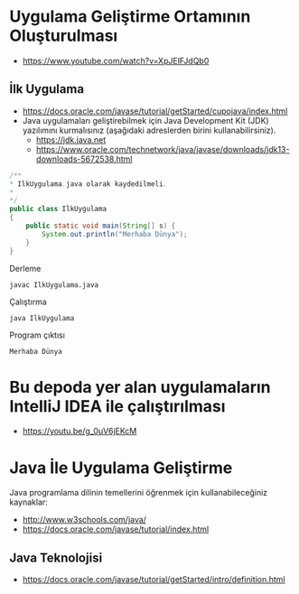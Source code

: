 # Uygulama Geliştirme Ortamının Oluşturulması
  * https://www.youtube.com/watch?v=XpJElFJdQb0

## İlk Uygulama

* https://docs.oracle.com/javase/tutorial/getStarted/cupojava/index.html
* Java uygulamaları geliştirebilmek için Java Development Kit (JDK) yazılımını kurmalısınız (aşağıdaki adreslerden birini kullanabilirsiniz).
    * https://jdk.java.net
    * https://www.oracle.com/technetwork/java/javase/downloads/jdk13-downloads-5672538.html

```java
/**
* IlkUygulama.java olarak kaydedilmeli.
*
*/
public class IlkUygulama 
{
    public static void main(String[] s) {
        System.out.println("Merhaba Dünya");
    }
}
```

Derleme
```console
javac IlkUygulama.java
```

Çalıştırma
```console
java IlkUygulama
```

Program çıktısı
```console
Merhaba Dünya
```
# Bu depoda yer alan uygulamaların IntelliJ IDEA ile çalıştırılması
 * https://youtu.be/g_0uV6jEKcM

# Java İle Uygulama Geliştirme

Java programlama dilinin temellerini öğrenmek için kullanabileceğiniz kaynaklar:
* http://www.w3schools.com/java/ 
* https://docs.oracle.com/javase/tutorial/index.html

## Java Teknolojisi

* https://docs.oracle.com/javase/tutorial/getStarted/intro/definition.html
